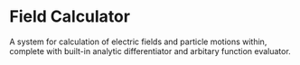 # Field Calculator
A system for calculation of electric fields and particle motions within, complete with built-in analytic differentiator and arbitary function evaluator.

